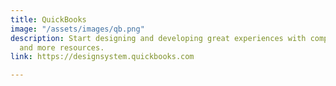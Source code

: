 ```yaml
---
title: QuickBooks
image: "/assets/images/qb.png"
description: Start designing and developing great experiences with components, guidelines,
  and more resources.
link: https://designsystem.quickbooks.com

---
```


